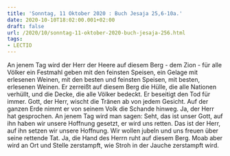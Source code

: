 ```yaml
---
title: 'Sonntag, 11 Oktober 2020 : Buch Jesaja 25,6-10a.'
date: 2020-10-10T18:02:00.001+02:00
draft: false
url: /2020/10/sonntag-11-oktober-2020-buch-jesaja-256.html
tags: 
- LECTIO
---
```


An jenem Tag wird der Herr der Heere auf diesem Berg - dem Zion - für alle Völker ein Festmahl geben mit den feinsten Speisen, ein Gelage mit erlesenen Weinen, mit den besten und feinsten Speisen, mit besten, erlesenen Weinen. Er zerreißt auf diesem Berg die Hülle, die alle Nationen verhüllt, und die Decke, die alle Völker bedeckt. Er beseitigt den Tod für immer. Gott, der Herr, wischt die Tränen ab von jedem Gesicht. Auf der ganzen Erde nimmt er von seinem Volk die Schande hinweg. Ja, der Herr hat gesprochen. An jenem Tag wird man sagen: Seht, das ist unser Gott, auf ihn haben wir unsere Hoffnung gesetzt, er wird uns retten. Das ist der Herr, auf ihn setzen wir unsere Hoffnung. Wir wollen jubeln und uns freuen über seine rettende Tat. Ja, die Hand des Herrn ruht auf diesem Berg. Moab aber wird an Ort und Stelle zerstampft, wie Stroh in der Jauche zerstampft wird.